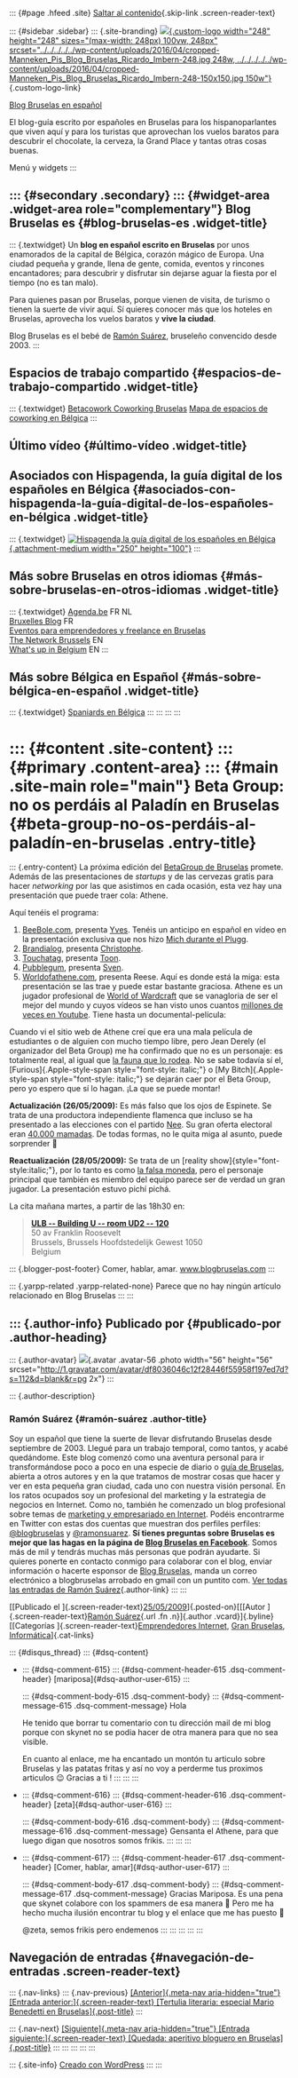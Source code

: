 ::: {#page .hfeed .site}
[Saltar al
contenido](../../../../../index.html?p=339#content){.skip-link
.screen-reader-text}

::: {#sidebar .sidebar}
::: {.site-branding}
[![](../../../../../wp-content/uploads/2016/04/cropped-Manneken_Pis_Blog_Bruselas_Ricardo_Imbern-248.jpg){.custom-logo
width="248" height="248" sizes="(max-width: 248px) 100vw, 248px"
srcset="../../../../../wp-content/uploads/2016/04/cropped-Manneken_Pis_Blog_Bruselas_Ricardo_Imbern-248.jpg 248w, ../../../../../wp-content/uploads/2016/04/cropped-Manneken_Pis_Blog_Bruselas_Ricardo_Imbern-248-150x150.jpg 150w"}](../../../../../index.html){.custom-logo-link}

[Blog Bruselas en español](../../../../../index.html)

El blog-guía escrito por españoles en Bruselas para los hispanoparlantes
que viven aquí y para los turistas que aprovechan los vuelos baratos
para descubrir el chocolate, la cerveza, la Grand Place y tantas otras
cosas buenas.

Menú y widgets
:::

::: {#secondary .secondary}
::: {#widget-area .widget-area role="complementary"}
Blog Bruselas es {#blog-bruselas-es .widget-title}
----------------

::: {.textwidget}
Un **blog en español escrito en Bruselas** por unos enamorados de la
capital de Bélgica, corazón mágico de Europa. Una ciudad pequeña y
grande, llena de gente, comida, eventos y rincones encantadores; para
descubrir y disfrutar sin dejarse aguar la fiesta por el tiempo (no es
tan malo).

Para quienes pasan por Bruselas, porque vienen de visita, de turismo o
tienen la suerte de vivir aquí. Sí quieres conocer más que los hoteles
en Bruselas, aprovecha los vuelos baratos y **vive la ciudad**.

Blog Bruselas es el bebé de [Ramón Suárez](http://www.ramonsuarez.com),
bruseleño convencido desde 2003.
:::

Espacios de trabajo compartido {#espacios-de-trabajo-compartido .widget-title}
------------------------------

::: {.textwidget}
[Betacowork Coworking Bruselas](http://www.betacowork.com) [Mapa de
espacios de coworking en Bélgica](http://coworkingbelgium.com)
:::

Último vídeo {#último-vídeo .widget-title}
------------

Asociados con Hispagenda, la guía digital de los españoles en Bélgica {#asociados-con-hispagenda-la-guía-digital-de-los-españoles-en-bélgica .widget-title}
---------------------------------------------------------------------

::: {.textwidget}
[![Hispagenda,la guía digital de los españoles en
Bélgica](../../../../../wp-content/uploads/2010/04/Hispagenda-250px.gif "Hispagenda, la guía digital de los españoles en Bélgica"){.attachment-medium
width="250" height="100"}](http://www.hispagenda.com)
:::

Más sobre Bruselas en otros idiomas {#más-sobre-bruselas-en-otros-idiomas .widget-title}
-----------------------------------

::: {.textwidget}
[Agenda.be](http://www.agenda.be) FR NL\
[Bruxelles Blog](http://www.bxlblog.be/) FR\
[Eventos para emprendedores y freelance en
Bruselas](http://www.betacowork.com/events/)\
[The Network
Brussels](http://groups.yahoo.com/group/TheNetworkBrussels/) EN\
[What\'s up in Belgium](http://www.whatsupin.be/) EN
:::

Más sobre Bélgica en Español {#más-sobre-bélgica-en-español .widget-title}
----------------------------

::: {.textwidget}
[Spaniards en Bélgica](http://www.spaniards.es/paises/belgica)
:::
:::
:::
:::

::: {#content .site-content}
::: {#primary .content-area}
::: {#main .site-main role="main"}
Beta Group: no os perdáis al Paladín en Bruselas {#beta-group-no-os-perdáis-al-paladín-en-bruselas .entry-title}
================================================

::: {.entry-content}
La próxima edición del [BetaGroup de
Bruselas](http://betagroup10-emailinvite.eventbrite.com/) promete.
Además de las presentaciones de *startups* y de las cervezas gratis para
hacer *networking* por las que asistimos en cada ocasión, esta vez hay
una presentación que puede traer cola: Athene.

<div>

</div>

<div>

Aquí tenéis el programa:

</div>

<div>

1.  [BeeBole.com](http://beebole.com/), presenta
    [Yves](http://www.linkedin.com/in/yveshi). Tenéis un anticipo en
    español en vídeo en la presentación exclusiva que nos hizo [Mich
    durante el
    Plugg](http://www.blogbruselas.com/2009/03/plugg-magnifico.html).
2.  [Brandialog](http://www.brandialog.com/), presenta
    [Christophe](http://www.linkedin.com/in/christophechantraine).
3.  [Touchatag](http://www.touchatag.com/), presenta
    [Toon](http://www.linkedin.com/in/tooncoppens).
4.  [Pubblegum](http://pubblegum.com/), presenta
    [Sven](http://www.adhese.com/about.html).
5.  [Worldofathene.com](http://worldofathene.com/), presenta Reese. Aquí
    es donde está la miga: esta presentación se las trae y puede estar
    bastante graciosa. Athene es un jugador profesional de [World of
    Wardcraft](http://www.worldofwarcraft.com/index.xml) que se
    vanagloria de ser el mejor del mundo y cuyos vídeos se han visto
    unos cuantos [millones de veces en
    Youtube](http://www.youtube.com/results?search_type=&search_query=athene+paladin&aq=0&oq=athene+paladin).
    Tiene hasta un documental-película:

<div>

</div>

Cuando vi el sitio web de Athene creí que era una mala película de
estudiantes o de alguien con mucho tiempo libre, pero Jean Derely (el
organizador del Beta Group) me ha confirmado que no es un personaje: es
totalmente real, al igual que [la fauna que lo
rodea](http://worldofathene.com/family.php). No se sabe todavía sí el,
[Furious]{.Apple-style-span style="font-style: italic;"} o [My
Bitch]{.Apple-style-span style="font-style: italic;"} se dejarán caer
por el Beta Group, pero yo espero que sí lo hagan. ¡La que se puede
montar!

</div>

<div>

**Actualización (26/05/2009):** Es más falso que los ojos de Espinete.
Se trata de una productora independiente flamenca que incluso se ha
presentado a las elecciones con el partido
[Nee](http://en.wikipedia.org/wiki/Tania_Derveaux). Su gran oferta
electoral eran [40.000
mamadas](http://www.nee-antwerpen.be/index-eng.htm). De todas formas, no
le quita miga al asunto, puede sorprender 🙂

**Reactualización (28/05/2009):** Se trata de un [reality
show]{style="font-style:italic;"}, por lo tanto es como [la falsa
moneda](http://www.contactmusic.com/videos.nsf/stream/buika-la-falsa-moneda),
pero el personaje principal que también es miembro del equipo parece ser
de verdad un gran jugador. La presentación estuvo pichí pichá.

</div>

<div>

La cita mañana martes, a partir de las 18h30 en:

</div>

<div>

> **[ULB -- Building U -- room UD2 --
> 120](http://maps.google.com/maps/ms?hl=en&ie=UTF8&msa=0&msid=113557470675885206412.00046500c56974a6d9f0f&ll=50.810938,4.382708&spn=0.012108,0.024848&z=16)**\
> 50 av Franklin Roosevelt\
> Brussels, Brussels Hoofdstedelijk Gewest 1050\
> Belgium

</div>

::: {.blogger-post-footer}
Comer, hablar, amar. www.blogbruselas.com
:::

::: {.yarpp-related .yarpp-related-none}
Parece que no hay ningún artículo relacionado en Blog Bruselas
:::
:::

::: {.author-info}
Publicado por {#publicado-por .author-heading}
-------------

::: {.author-avatar}
![](http://1.gravatar.com/avatar/df8036046c12f28446f55958f197ed7d?s=56&d=blank&r=pg){.avatar
.avatar-56 .photo width="56" height="56"
srcset="http://1.gravatar.com/avatar/df8036046c12f28446f55958f197ed7d?s=112&d=blank&r=pg 2x"}
:::

::: {.author-description}
### Ramón Suárez {#ramón-suárez .author-title}

Soy un español que tiene la suerte de llevar disfrutando Bruselas desde
septiembre de 2003. Llegué para un trabajo temporal, como tantos, y
acabé quedándome. Este blog comenzó como una aventura personal para ir
transformándose poco a poco en una especie de diario o [guía de
Bruselas](../../../../../index.html), abierta a otros autores y en la
que tratamos de mostrar cosas que hacer y ver en esta pequeña gran
ciudad, cada uno con nuestra visión personal. En los ratos ocupados soy
un profesional del marketing y la estrategia de negocios en Internet.
Como no, también he comenzado un blog profesional sobre temas de
[marketing y empresariado en Internet](http://ramonsuarez.com). Podéis
encontrarme en Twitter con estas dos cuentas que muestran dos perfiles
perfiles: [\@blogbruselas](http://twitter.com/blogbruselas) y
[\@ramonsuarez](http://twitter.com/ramonsuarez). **Sí tienes preguntas
sobre Bruselas es mejor que las hagas en la página de [Blog Bruselas en
Facebook](http://www.facebook.com/blogbruselas)**. Somos más de mil y
tendrás muchas más personas que podrán ayudarte. Si quieres ponerte en
contacto conmigo para colaborar con el blog, enviar información o
hacerte esponsor de [Blog Bruselas](../../../../../index.html), manda un
correo electrónico a blogbruselas arrobado en gmail con un puntito com.
[Ver todas las entradas de Ramón
Suárez](../../../../2010/04/30/index.html?author=2){.author-link}
:::
:::

[[Publicado el
]{.screen-reader-text}[25/05/2009](../../../../../index.html?p=339)]{.posted-on}[[[Autor
]{.screen-reader-text}[Ramón
Suárez](../../../../2010/04/30/index.html?author=2){.url .fn
.n}]{.author .vcard}]{.byline}[[Categorías
]{.screen-reader-text}[Emprendedores
Internet](../../../../category/emprendedores-internet/index.html), [Gran
Bruselas](../../../../category/gran-bruselas/index.html),
[Informática](../../../../category/informatica/index.html)]{.cat-links}

::: {#disqus_thread}
::: {#dsq-content}
-   ::: {#dsq-comment-615}
    ::: {#dsq-comment-header-615 .dsq-comment-header}
    [mariposa]{#dsq-author-user-615}
    :::

    ::: {#dsq-comment-body-615 .dsq-comment-body}
    ::: {#dsq-comment-message-615 .dsq-comment-message}
    Hola

    He tenido que borrar tu comentario con tu dirección mail de mi blog
    porque con skynet no se podia hacer de otra manera para que no sea
    visible.

    En cuanto al enlace, me ha encantado un montón tu articulo sobre
    Bruselas y las patatas fritas y así no voy a perderme tus proximos
    articulos 😉 Gracias a ti !
    :::
    :::
    :::

-   ::: {#dsq-comment-616}
    ::: {#dsq-comment-header-616 .dsq-comment-header}
    [zeta]{#dsq-author-user-616}
    :::

    ::: {#dsq-comment-body-616 .dsq-comment-body}
    ::: {#dsq-comment-message-616 .dsq-comment-message}
    Gensanta el Athene, para que luego digan que nosotros somos frikis.
    :::
    :::
    :::

-   ::: {#dsq-comment-617}
    ::: {#dsq-comment-header-617 .dsq-comment-header}
    [Comer, hablar, amar]{#dsq-author-user-617}
    :::

    ::: {#dsq-comment-body-617 .dsq-comment-body}
    ::: {#dsq-comment-message-617 .dsq-comment-message}
    Gracias Mariposa. Es una pena que skynet colabore con los spammers
    de esa manera 🙁 Pero me ha hecho mucha ilusión encontrar tu blog y
    el enlace que me has puesto 🙂

    \@zeta, semos frikis pero endemenos
    :::
    :::
    :::
:::
:::

Navegación de entradas {#navegación-de-entradas .screen-reader-text}
----------------------

::: {.nav-links}
::: {.nav-previous}
[[Anterior]{.meta-nav aria-hidden="true"} [Entrada
anterior:]{.screen-reader-text} [Tertulia literaria: especial Mario
Benedetti en Bruselas]{.post-title}](../../../../../index.html?p=338)
:::

::: {.nav-next}
[[Siguiente]{.meta-nav aria-hidden="true"} [Entrada
siguiente:]{.screen-reader-text} [Quedada: aperitivo bloguero en
Bruselas]{.post-title}](../../../../../index.html?p=340)
:::
:::
:::
:::
:::

::: {.site-info}
[Creado con WordPress](https://es.wordpress.org/)
:::
:::
